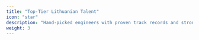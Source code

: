 ```yaml
---
title: "Top-Tier Lithuanian Talent"
icon: "star"
description: "Hand-picked engineers with proven track records and strong English."
weight: 3
---
```

